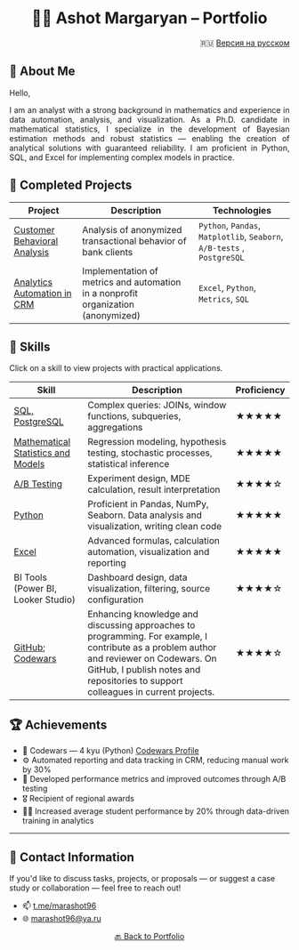 #  <div align="center"> 👨‍💻 Ashot Margaryan – Portfolio </div>

<div align="right">
  
🇷🇺 [Версия на русском](/README.md)

</div>


## 👋 About Me

Hello,

<p align="justify">
I am an analyst with a strong background in mathematics and experience in data automation, analysis, and visualization. As a Ph.D. candidate in mathematical statistics, I specialize in the development of Bayesian estimation methods and robust statistics — enabling the creation of analytical solutions with guaranteed reliability.
I am proficient in Python, SQL, and Excel for implementing complex models in practice.
</p>

## 🧭 Completed Projects

| Project | Description | Technologies |
|--------|-------------|--------------|
| [Customer Behavioral Analysis](https://github.com/marashot96/custs-behavioral-analysis/blob/main/README.md) | Analysis of anonymized transactional behavior of bank clients | `Python`, `Pandas`, `Matplotlib`, `Seaborn`, `A/B-tests` , `PostgreSQL`|
| [Analytics Automation in CRM](./projects/crm_automation/README.md) | Implementation of metrics and automation in a nonprofit organization (anonymized) | `Excel`, `Python`, `Metrics`, `SQL` |


## 🧰 Skills

Click on a skill to view projects with practical applications.

| Skill | Description | Proficiency |
|-------|-------------|-------------|
| [SQL, PostgreSQL](/SQL/Navigator.md) | Complex queries: JOINs, window functions, subqueries, aggregations | ★★★★★ |
| [Mathematical Statistics and Models](/Math/Navigator.md) | Regression modeling, hypothesis testing, stochastic processes, statistical inference | ★★★★★ |
| [A/B Testing](/A-B%20tests/Navigator.md) | Experiment design, MDE calculation, result interpretation | ★★★★☆ |
| [Python](/Python/Navigation.md) | Proficient in Pandas, NumPy, Seaborn. Data analysis and visualization, writing clean code | ★★★★★ |
| [Excel](/Excel/Navigator.md) | Advanced formulas, calculation automation, visualization and reporting | ★★★★★ |
| BI Tools (Power BI, Looker Studio) | Dashboard design, data visualization, filtering, source configuration | ★★★★☆ |
| [GitHub](https://github.com/marashot96/); [Codewars](https://www.codewars.com/users/marashot96) | Enhancing knowledge and discussing approaches to programming. For example, I contribute as a problem author and reviewer on Codewars. On GitHub, I publish notes and repositories to support colleagues in current projects. | ★★★★☆ |

## 🏆 Achievements

- 🎯 Codewars — 4 kyu (Python) [Codewars Profile](https://www.codewars.com/users/marashot96)  
- ⚙️ Automated reporting and data tracking in CRM, reducing manual work by 30%
- 🧪 Developed performance metrics and improved outcomes through A/B testing
- 🎖️ Recipient of regional awards
- 👨‍🏫 Increased average student performance by 20% through data-driven training in analytics  


---

## 💼 Contact Information

If you'd like to discuss tasks, projects, or proposals — or suggest a case study or collaboration — feel free to reach out!

- 📫 [t.me/marashot96](https://t.me/marashot96)
- 🌐 [marashot96@ya.ru](mailto:marashot96@ya.ru)

<div align="center">  <a href="https://github.com/marashot96/portfolio/blob/main/README-EN.md">🔙 Back to Portfolio </a> </div>

